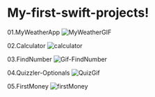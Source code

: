 # My-first-swift-projects!

01.MyWeatherApp
![MyWeatherGIF](https://user-images.githubusercontent.com/64396554/168775813-2409e7f6-ddb4-43a5-b247-0fa71624b5c3.gif)

02.Calculator
![calculator](https://user-images.githubusercontent.com/64396554/168775873-42092aea-147c-4770-8010-c6998b0f4189.gif)

03.FindNumber
![Gif-FindNumber](https://user-images.githubusercontent.com/64396554/168775901-8eafa378-d9c8-4022-bdc3-da146d6d16ad.gif)

04.Quizzler-Optionals
![QuizGif](https://user-images.githubusercontent.com/64396554/168775940-3f5cc074-3571-4a4f-9ed6-c8c47a87b5de.gif)

05.FirstMoney
![firstMoney](https://user-images.githubusercontent.com/64396554/168776050-005369ff-7be6-4493-9d85-f9ca688065a8.gif)

